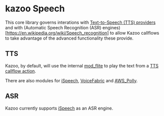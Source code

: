 # kazoo Speech

This core library governs interations with [Text-to-Speech (TTS) providers](https://en.wikipedia.org/wiki/Speech_synthesis) and with (Automatic Speech Recognition (ASR) engines)[https://en.wikipedia.org/wiki/Speech_recognition] to allow Kazoo callflows to take advantage of the advanced functionality these provide.

## TTS

Kazoo, by default, will use the internal [mod_flite](https://freeswitch.org/confluence/display/FREESWITCH/mod_flite) to play the text from a [TTS callflow action](../../../applications/callflow/doc/tts.md).

There are also modules for [iSpeech](http://www.ispeech.org/api/#text-to-speech), [VoiceFabric](https://voicefabric.ru/user_documentation) and [AWS_Polly](http://aws.amazon.com/documentation/polly/?icmpid=docs_menu_internal).

## ASR

Kazoo currently supports [iSpeech](http://www.ispeech.org/api/#automated-speech-recognition) as an ASR engine.
